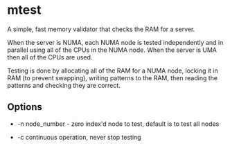 # mtest

A simple, fast memory validator that checks the RAM for a server.

When the server is NUMA, each NUMA node is tested independently and in
parallel using all of the CPUs in the NUMA node. When the server is UMA
then all of the CPUs are used.

Testing is done by allocating all of the RAM for a NUMA node, locking it
in RAM (to prevent swapping), writing patterns to the RAM, then reading
the patterns and checking they are correct.

## Options

*  -n node_number - zero index'd node to test, default is to test all
   nodes

*  -c continuous operation, never stop testing
